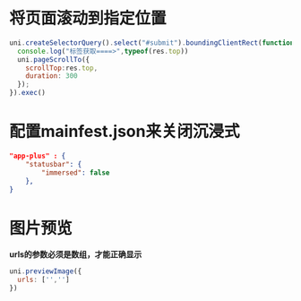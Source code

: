 # 将页面滚动到指定位置
```js
uni.createSelectorQuery().select("#submit").boundingClientRect(function(res){
  console.log("标签获取====>",typeof(res.top))
  uni.pageScrollTo({
    scrollTop:res.top,
    duration: 300
  });
}).exec()

```

# 配置mainfest.json来关闭沉浸式
```json
"app-plus" : {
    "statusbar": {  
        "immersed": false  
    },
}
```

# 图片预览

**urls的参数必须是数组，才能正确显示**
```js
uni.previewImage({
  urls: ['',''] 
})
```